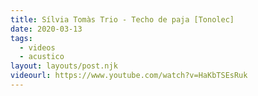 ```yaml
---
title: Sílvia Tomàs Trio - Techo de paja [Tonolec]
date: 2020-03-13
tags:
  - videos
  - acustico
layout: layouts/post.njk
videourl: https://www.youtube.com/watch?v=HaKbTSEsRuk
---
```

